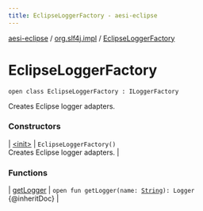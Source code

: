 ```yaml
---
title: EclipseLoggerFactory - aesi-eclipse
---
```


[aesi-eclipse](../../index.html) / [org.slf4j.impl](../index.html) / [EclipseLoggerFactory](.)

# EclipseLoggerFactory

`open class EclipseLoggerFactory : ILoggerFactory`

Creates Eclipse logger adapters.

### Constructors

| [&lt;init&gt;](-init-.html) | `EclipseLoggerFactory()`<br>Creates Eclipse logger adapters. |

### Functions

| [getLogger](get-logger.html) | `open fun getLogger(name: `[`String`](https://kotlinlang.org/api/latest/jvm/stdlib/kotlin/-string/index.html)`): Logger`<br>{@inheritDoc} |

